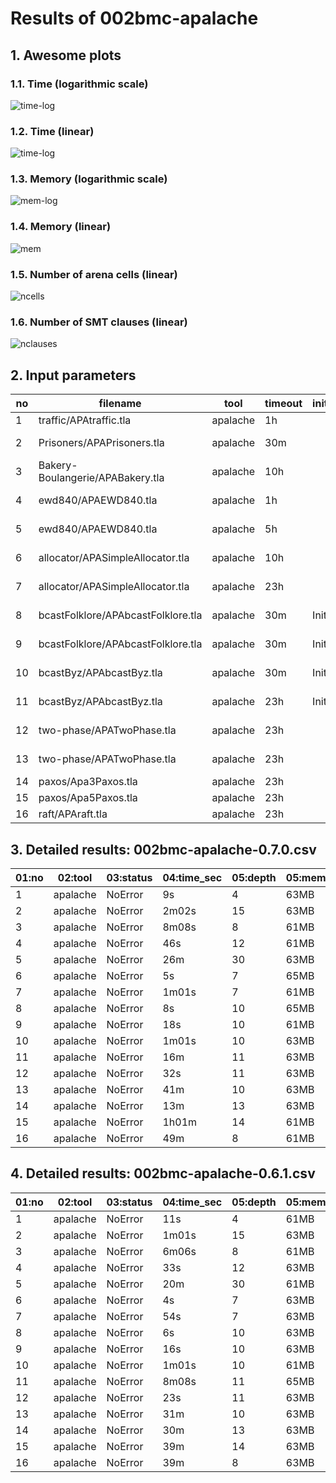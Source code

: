 # Results of 002bmc-apalache


## 1. Awesome plots

### 1.1. Time (logarithmic scale)

![time-log](002bmc-apalache-time-log.svg "Time Log")

### 1.2. Time (linear)

![time-log](002bmc-apalache-time.svg "Time Log")

### 1.3. Memory (logarithmic scale)

![mem-log](002bmc-apalache-mem-log.svg "Memory Log")

### 1.4. Memory (linear)

![mem](002bmc-apalache-mem.svg "Memory Log")

### 1.5. Number of arena cells (linear)

![ncells](002bmc-apalache-ncells.svg "Number of arena cells")

### 1.6. Number of SMT clauses (linear)

![nclauses](002bmc-apalache-nclauses.svg "Number of SMT clauses")

## 2. Input parameters

no  |  filename                            |  tool      |  timeout  |  init  |  inv                |  next  |  args
----|--------------------------------------|------------|-----------|--------|---------------------|--------|---------------------------------
1   |  traffic/APAtraffic.tla              |  apalache  |  1h       |        |                     |        |  --length=4
2   |  Prisoners/APAPrisoners.tla          |  apalache  |  30m      |        |  SafetyInv          |        |  --length=15 --cinit=ConstInit
3   |  Bakery-Boulangerie/APABakery.tla    |  apalache  |  10h      |        |  MutualExclusion    |        |  --length=8
4   |  ewd840/APAEWD840.tla                |  apalache  |  1h       |        |  Inv                |        |  --length=12 --cinit=ConstInit4
5   |  ewd840/APAEWD840.tla                |  apalache  |  5h       |        |  Inv                |        |  --length=30 --cinit=ConstInit10
6   |  allocator/APASimpleAllocator.tla    |  apalache  |  10h      |        |  ResourceMutex      |        |  --length=7 --cinit=ConstInit22
7   |  allocator/APASimpleAllocator.tla    |  apalache  |  23h      |        |  ResourceMutex      |        |  --length=7 --cinit=ConstInit53
8   |  bcastFolklore/APAbcastFolklore.tla  |  apalache  |  30m      |  Init  |                     |        |  --length=10 --cinit=ConstInit4
9   |  bcastFolklore/APAbcastFolklore.tla  |  apalache  |  30m      |  Init  |                     |        |  --length=10 --cinit=ConstInit20
10  |  bcastByz/APAbcastByz.tla            |  apalache  |  30m      |  Init  |                     |        |  --length=10 --cinit=ConstInit4
11  |  bcastByz/APAbcastByz.tla            |  apalache  |  23h      |  Init  |                     |        |  --length=11 --cinit=ConstInit6
12  |  two-phase/APATwoPhase.tla           |  apalache  |  23h      |        |  TCConsistent       |        |  --length=11 --cinit=ConstInit3
13  |  two-phase/APATwoPhase.tla           |  apalache  |  23h      |        |  TCConsistent       |        |  --length=10 --cinit=ConstInit7
14  |  paxos/Apa3Paxos.tla                 |  apalache  |  23h      |        |  OneValuePerBallot  |        |  --length=13
15  |  paxos/Apa5Paxos.tla                 |  apalache  |  23h      |        |  OneValuePerBallot  |        |  --length=14
16  |  raft/APAraft.tla                    |  apalache  |  23h      |        |  OneLeader          |        |  --length=8

## 3. Detailed results: 002bmc-apalache-0.7.0.csv

01:no  |  02:tool   |  03:status  |  04:time_sec  |  05:depth  |  05:mem_kb  |  10:ninit_trans  |  11:ninit_trans  |  12:ncells  |  13:nclauses  |  14:navg_clause_len
-------|------------|-------------|---------------|------------|-------------|------------------|------------------|-------------|---------------|--------------------
1      |  apalache  |  NoError    |  9s           |  4         |  63MB       |  0               |  0               |  514        |  1.0K         |  8.0
2      |  apalache  |  NoError    |  2m02s        |  15        |  63MB       |  0               |  0               |  3.0K       |  7.0K         |  10
3      |  apalache  |  NoError    |  8m08s        |  8         |  61MB       |  0               |  0               |  13K        |  37K          |  11
4      |  apalache  |  NoError    |  46s          |  12        |  61MB       |  0               |  0               |  35K        |  243K         |  12
5      |  apalache  |  NoError    |  26m          |  30        |  63MB       |  0               |  0               |  86K        |  597K         |  12
6      |  apalache  |  NoError    |  5s           |  7         |  65MB       |  0               |  0               |  2.0K       |  5.0K         |  11
7      |  apalache  |  NoError    |  1m01s        |  7         |  61MB       |  0               |  0               |  3.0K       |  18K          |  14
8      |  apalache  |  NoError    |  8s           |  10        |  65MB       |  0               |  0               |  7.0K       |  22K          |  12
9      |  apalache  |  NoError    |  18s          |  10        |  61MB       |  0               |  0               |  27K        |  105K         |  14
10     |  apalache  |  NoError    |  1m01s        |  10        |  63MB       |  0               |  0               |  39K        |  161K         |  14
11     |  apalache  |  NoError    |  16m          |  11        |  63MB       |  0               |  0               |  75K        |  391K         |  15
12     |  apalache  |  NoError    |  32s          |  11        |  63MB       |  0               |  0               |  3.0K       |  10K          |  11
13     |  apalache  |  NoError    |  41m          |  10        |  63MB       |  0               |  0               |  4.0K       |  16K          |  11
14     |  apalache  |  NoError    |  13m          |  13        |  63MB       |  0               |  0               |  18K        |  44K          |  11
15     |  apalache  |  NoError    |  1h01m        |  14        |  61MB       |  0               |  0               |  28K        |  71K          |  11
16     |  apalache  |  NoError    |  49m          |  8         |  61MB       |  0               |  0               |  68K        |  253K         |  25

## 4. Detailed results: 002bmc-apalache-0.6.1.csv

01:no  |  02:tool   |  03:status  |  04:time_sec  |  05:depth  |  05:mem_kb  |  10:ninit_trans  |  11:ninit_trans  |  12:ncells  |  13:nclauses  |  14:navg_clause_len
-------|------------|-------------|---------------|------------|-------------|------------------|------------------|-------------|---------------|--------------------
1      |  apalache  |  NoError    |  11s          |  4         |  61MB       |  0               |  0               |  514        |  1.0K         |  8.0
2      |  apalache  |  NoError    |  1m01s        |  15        |  63MB       |  0               |  0               |  3.0K       |  7.0K         |  10
3      |  apalache  |  NoError    |  6m06s        |  8         |  61MB       |  0               |  0               |  13K        |  37K          |  11
4      |  apalache  |  NoError    |  33s          |  12        |  63MB       |  0               |  0               |  27K        |  152K         |  12
5      |  apalache  |  NoError    |  20m          |  30        |  61MB       |  0               |  0               |  67K        |  372K         |  12
6      |  apalache  |  NoError    |  4s           |  7         |  63MB       |  0               |  0               |  2.0K       |  5.0K         |  11
7      |  apalache  |  NoError    |  54s          |  7         |  63MB       |  0               |  0               |  3.0K       |  18K          |  14
8      |  apalache  |  NoError    |  6s           |  10        |  63MB       |  0               |  0               |  7.0K       |  22K          |  12
9      |  apalache  |  NoError    |  16s          |  10        |  63MB       |  0               |  0               |  27K        |  105K         |  14
10     |  apalache  |  NoError    |  1m01s        |  10        |  61MB       |  0               |  0               |  39K        |  161K         |  14
11     |  apalache  |  NoError    |  8m08s        |  11        |  65MB       |  0               |  0               |  75K        |  391K         |  15
12     |  apalache  |  NoError    |  23s          |  11        |  63MB       |  0               |  0               |  3.0K       |  10K          |  11
13     |  apalache  |  NoError    |  31m          |  10        |  63MB       |  0               |  0               |  4.0K       |  16K          |  11
14     |  apalache  |  NoError    |  30m          |  13        |  63MB       |  0               |  0               |  18K        |  44K          |  11
15     |  apalache  |  NoError    |  39m          |  14        |  63MB       |  0               |  0               |  28K        |  71K          |  11
16     |  apalache  |  NoError    |  39m          |  8         |  63MB       |  0               |  0               |  68K        |  253K         |  25
